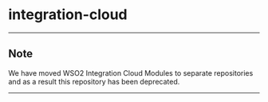 # integration-cloud

---
## Note

We have moved WSO2 Integration Cloud Modules to separate repositories and as a result this repository has been deprecated.

---
